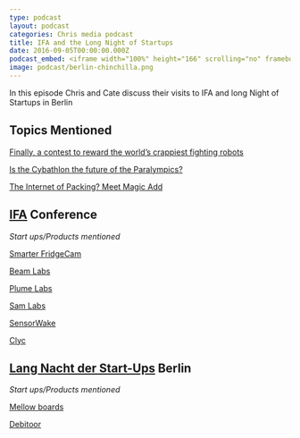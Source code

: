 ```yaml
---
type: podcast
layout: podcast
categories: Chris media podcast
title: IFA and the Long Night of Startups
date: 2016-09-05T00:00:00.000Z
podcast_embed: <iframe width="100%" height="166" scrolling="no" frameborder="no" src="https://w.soundcloud.com/player/?url=https%3A//api.soundcloud.com/tracks/281384350&amp;auto_play=false&amp;hide_related=false&amp;show_comments=true&amp;show_user=true&amp;show_reposts=false&amp;visual=true"></iframe>
image: podcast/berlin-chinchilla.png
---
```


In this episode Chris and Cate discuss their visits to IFA and long Night of Startups in Berlin

## Topics Mentioned

[Finally, a contest to reward the world’s crappiest fighting robots](http://readwrite.com/2016/09/01/hebocon-contest-to-reward-the-worlds-crappiest-fighting-robots-pl4/)

[Is the Cybathlon the future of the Paralympics?](http://readwrite.com/2016/08/28/cyborg-olympics-future-paralympics-hl1/)

[The Internet of Packing? Meet Magic Add](http://readwrite.com/2016/05/06/the-internet-of-packaging-meet-magic-add-pl1/)

## [IFA](http://www.ifa-berlin.de) Conference
*Start ups/Products mentioned*

[Smarter FridgeCam](http://fridgecam.squarespace.com/#details-1)

[Beam Labs](http://beamlabsinc.com/)

[Plume Labs](https://plumelabs.com/en/)

[Sam Labs](https://www.samlabs.com/?exp1&utm_expid=91001785-16.rbwOEdgKR4KqBMV205AWSw.1&utm_referrer=https%3A%2F%2Fwww.google.de%2F)

[SensorWake](https://sensorwake.com/)

[Clyc](http://www.justclyc.com/)

## [Lang Nacht der Start-Ups](http://www.startupnight.de/) Berlin

*Start ups/Products mentioned*

[Mellow boards](http://www.mellowboards.com/)

[Debitoor](https://debitoor.de/)
